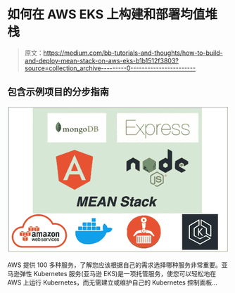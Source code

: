 # 如何在 AWS EKS 上构建和部署均值堆栈

> 原文：<https://medium.com/bb-tutorials-and-thoughts/how-to-build-and-deploy-mean-stack-on-aws-eks-b1b1512f3803?source=collection_archive---------0----------------------->

## 包含示例项目的分步指南

![](img/6513ff84c8f6579549fd80348fe2dd66.png)

AWS 提供 100 多种服务，了解您应该根据自己的需求选择哪种服务非常重要。亚马逊弹性 Kubernetes 服务(亚马逊 EKS)是一项托管服务，使您可以轻松地在 AWS 上运行 Kubernetes，而无需建立或维护自己的 Kubernetes 控制面板…